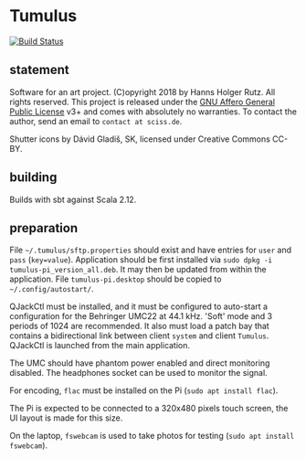# Tumulus

[![Build Status](https://travis-ci.org/Sciss/Tumulus.svg?branch=master)](https://travis-ci.org/Sciss/Tumulus)

## statement

Software for an art project. (C)opyright 2018 by Hanns Holger Rutz. All rights reserved. This project is released under the
[GNU Affero General Public License](http://github.com/Sciss/Tumulus/blob/master/LICENSE) v3+ and comes with absolutely no warranties.
To contact the author, send an email to `contact at sciss.de`.

Shutter icons by Dávid Gladiš, SK, licensed under Creative Commons CC-BY.

## building

Builds with sbt against Scala 2.12.

## preparation

File `~/.tumulus/sftp.properties` should exist and have entries for `user` and `pass` (`key=value`).
Application should be first installed via `sudo dpkg -i tumulus-pi_version_all.deb`. It may then
be updated from within the application.
File `tumulus-pi.desktop` should be copied to `~/.config/autostart/`.

QJackCtl must be installed, and it must be configured to auto-start a configuration for the
Behringer UMC22 at 44.1 kHz. 'Soft' mode and 3 periods of 1024 are recommended.
It also must load a patch bay that contains a bidirectional link
between client `system` and client `Tumulus`. QJackCtl is launched from the main application.

The UMC should have phantom power enabled and direct monitoring disabled. The headphones socket
can be used to monitor the signal.

For encoding, `flac` must be installed on the Pi (`sudo apt install flac`).

The Pi is expected to be connected to a 320x480 pixels touch screen, the UI layout is made for this size.

On the laptop, `fswebcam` is used to take photos for testing (`sudo apt install fswebcam`).
